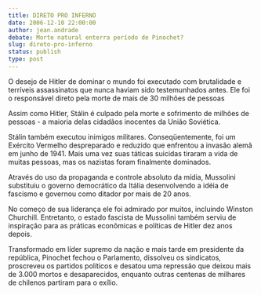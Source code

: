 ```yaml
---
title: DIRETO PRO INFERNO
date: 2006-12-10 22:00:00
author: jean.andrade
debate: Morte natural enterra período de Pinochet?
slug: direto-pro-inferno
status: publish 
type: post
---
```


O desejo de Hitler de dominar o mundo foi executado com brutalidade e terríveis assassinatos que nunca haviam sido testemunhados antes. Ele foi o responsável direto pela morte de mais de 30 milhões de pessoas  

Assim como Hitler, Stálin é culpado pela morte e sofrimento de milhões de pessoas - a maioria delas cidadãos inocentes da União Soviética.   

Stálin também executou inimigos militares. Conseqüentemente, foi um Exército Vermelho despreparado e reduzido que enfrentou a invasão alemã em junho de 1941. Mais uma vez suas táticas suicidas tiraram a vida de muitas pessoas, mas os nazistas foram finalmente dominados.   

Através do uso da propaganda e controle absoluto da mídia, Mussolini substituiu o governo democrático da Itália desenvolvendo a idéia de fascismo e governou como ditador por mais de 20 anos.   

No começo de sua liderança ele foi admirado por muitos, incluindo Winston Churchill. Entretanto, o estado fascista de Mussolini também serviu de inspiração para as práticas econômicas e políticas de Hitler dez anos depois.  

Transformado em líder supremo da nação e mais tarde em presidente da república, Pinochet fechou o Parlamento, dissolveu os sindicatos, proscreveu os partidos políticos e desatou uma repressão que deixou mais de 3.000 mortos e desaparecidos, enquanto outras centenas de milhares de chilenos partiram para o exílio.
